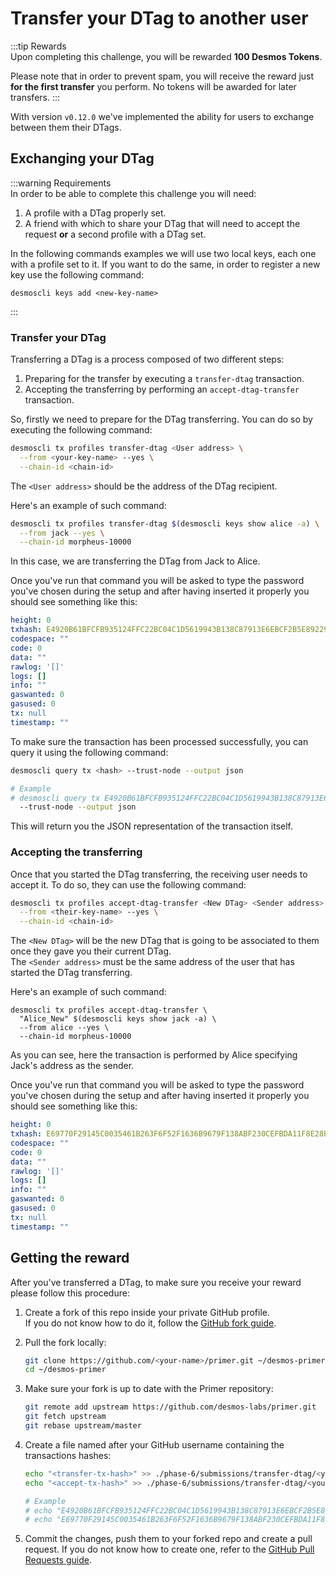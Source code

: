 # Transfer your DTag to another user
:::tip Rewards  
Upon completing this challenge, you will be rewarded **100 Desmos Tokens**. 
  
Please note that in order to prevent spam, you will receive the reward just **for the first transfer** you perform. No tokens will be awarded for later transfers.
:::

With version `v0.12.0` we've implemented the ability for users to exchange between them their DTags.

## Exchanging your DTag
:::warning Requirements  
In order to be able to complete this challenge you will need: 

1. A profile with a DTag properly set. 
2. A friend with which to share your DTag that will need to accept the request **or** a second profile with a DTag set.
  
In the following commands examples we will use two local keys, each one with a profile set to it. If you want to do the same, in order to register a new key use the following command: 

```shell
desmoscli keys add <new-key-name>
```  

:::


### Transfer your DTag
Transferring a DTag is a process composed of two different steps: 

1. Preparing for the transfer by executing a `transfer-dtag` transaction. 
2. Accepting the transferring by performing an `accept-dtag-transfer` transaction. 

So, firstly we need to prepare for the DTag transferring. You can do so by executing the following command:  

```bash
desmoscli tx profiles transfer-dtag <User address> \
  --from <your-key-name> --yes \
  --chain-id <chain-id>
```

The `<User address>` should be the address of the DTag recipient.

Here's an example of such command: 

```bash
desmoscli tx profiles transfer-dtag $(desmoscli keys show alice -a) \
  --from jack --yes \
  --chain-id morpheus-10000
```

In this case, we are transferring the DTag from Jack to Alice.

Once you've run that command you will be asked to type the password you've chosen during the setup and after having inserted it properly you should see something like this: 

```yml
height: 0
txhash: E4920B61BFCFB935124FFC22BC04C1D5619943B138C87913E6EBCF2B5E892290
codespace: ""
code: 0
data: ""
rawlog: '[]'
logs: []
info: ""
gaswanted: 0
gasused: 0
tx: null
timestamp: ""
```

To make sure the transaction has been processed successfully, you can query it using the following command: 

```bash
desmoscli query tx <hash> --trust-node --output json

# Example
# desmoscli query tx E4920B61BFCFB935124FFC22BC04C1D5619943B138C87913E6EBCF2B5E892290 \
  --trust-node --output json
``` 

This will return you the JSON representation of the transaction itself.

### Accepting the transferring
Once that you started the DTag transferring, the receiving user needs to accept it. To do so, they can use the following command:

```bash
desmoscli tx profiles accept-dtag-transfer <New DTag> <Sender address> \
  --from <their-key-name> --yes \
  --chain-id <chain-id>
```

The `<New DTag>` will be the new DTag that is going to be associated to them once they gave you their current DTag.  
The `<Sender address>` must be the same address of the user that has started the DTag transferring. 

Here's an example of such command: 

```shell
desmoscli tx profiles accept-dtag-transfer \
  "Alice_New" $(desmoscli keys show jack -a) \
  --from alice --yes \
  --chain-id morpheus-10000
```

As you can see, here the transaction is performed by Alice specifying Jack's address as the sender.

Once you've run that command you will be asked to type the password you've chosen during the setup and after having inserted it properly you should see something like this: 

```yml
height: 0
txhash: E69770F29145C0035461B263F6F52F1636B9679F138ABF230CEFBDA11F8E28EA
codespace: ""
code: 0
data: ""
rawlog: '[]'
logs: []
info: ""
gaswanted: 0
gasused: 0
tx: null
timestamp: ""
```

## Getting the reward 
After you've transferred a DTag, to make sure you receive your reward please follow this procedure: 

1. Create a fork of this repo inside your private GitHub profile.  
   If you do not know how to do it, follow the [GitHub fork guide](https://help.github.com/en/github/getting-started-with-github/fork-a-repo).

2. Pull the fork locally:  
   ```bash
   git clone https://github.com/<your-name>/primer.git ~/desmos-primer
   cd ~/desmos-primer
   ```
   
3. Make sure your fork is up to date with the Primer repository:  
   ```bash
   git remote add upstream https://github.com/desmos-labs/primer.git
   git fetch upstream
   git rebase upstream/master
   ```

4. Create a file named after your GitHub username containing the transactions hashes:  
   ```bash
   echo "<transfer-tx-hash>" >> ./phase-6/submissions/transfer-dtag/<your-github-name>
   echo "<accept-tx-hash>" >> ./phase-6/submissions/transfer-dtag/<your-github-username>
   
   # Example
   # echo "E4920B61BFCFB935124FFC22BC04C1D5619943B138C87913E6EBCF2B5E892290" >> ./phase-6/submissions/transfer-dtag/RiccardoM
   # echo "E69770F29145C0035461B263F6F52F1636B9679F138ABF230CEFBDA11F8E28EA" >> ./phase-6/submissions/transfer-dtag/RiccardoM
   ```

5. Commit the changes, push them to your forked repo and create a pull request. If you do not know how to create one, refer to the [GitHub Pull Requests guide](https://help.github.com/en/github/collaborating-with-issues-and-pull-requests/creating-a-pull-request).
